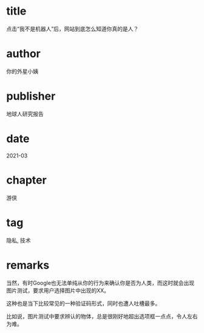 # title
点击“我不是机器人”后，网站到底怎么知道你真的是人？

# author
你的外星小姨

# publisher
地球人研究报告

# date
2021-03

# chapter
游侠

# tag
隐私, 技术

# remarks
当然，有时Google也无法单纯从你的行为来确认你是否为人类，而这时就会出现图片测试，要求用户选择图片中出现的XX。


这种也是当下比较常见的一种验证码形式，同时也遭人吐槽最多。


比如说，图片测试中要求辨认的物体，总是很刚好地超出选项框一点点，令人左右为难。
